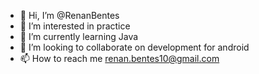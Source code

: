 - 👋 Hi, I’m @RenanBentes
- 👀 I’m interested in practice
- 🌱 I’m currently learning Java
- 💞️ I’m looking to collaborate on development for android
- 📫 How to reach me renan.bentes10@gmail.com

<!---
RenanBentes/RenanBentes is a ✨ special ✨ repository because its `README.md` (this file) appears on your GitHub profile.
You can click the Preview link to take a look at your changes.
--->
